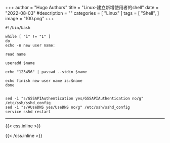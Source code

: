 +++
author = "Hugo Authors"
title = "Linux-建立新增使用者的shell"
date = "2022-08-03"
#description = ""
categories = [
    "Linux"
]
tags = [
    "Shell",
]
image = "100.png"
+++



    #!/bin/bash
    
    while [ "i" != "1" ]
    do
    echo -n new user name:
    
    read name
    
    useradd $name
    
    echo "123456" | passwd --stdin $name
    
    echo finish new user name is:$name
    done
    
    
    sed -i "s/GSSAPIAuthentication yes/GSSAPIAuthentication no/g" /etc/ssh/sshd_config
    sed -i "s/#UseDNS yes/UseDNS no/g" /etc/ssh/sshd_config
    service sshd restart



***

{{< css.inline >}}
<style>
.emojify {
	font-family: Apple Color Emoji, Segoe UI Emoji, NotoColorEmoji, Segoe UI Symbol, Android Emoji, EmojiSymbols;
	font-size: 2rem;
	vertical-align: middle;
}
@media screen and (max-width:650px) {
  .nowrap {
    display: block;
    margin: 25px 0;
  }
}
</style>
{{< /css.inline >}}
